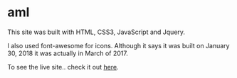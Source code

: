 # aml

This site was built with HTML, CSS3, JavaScript and Jquery.

I also used font-awesome for icons. Although it says it was built on January 30, 2018 it was actually in March of 2017.

To see the live site.. check it out [here](http://amlent.com/amlentertainment/).
